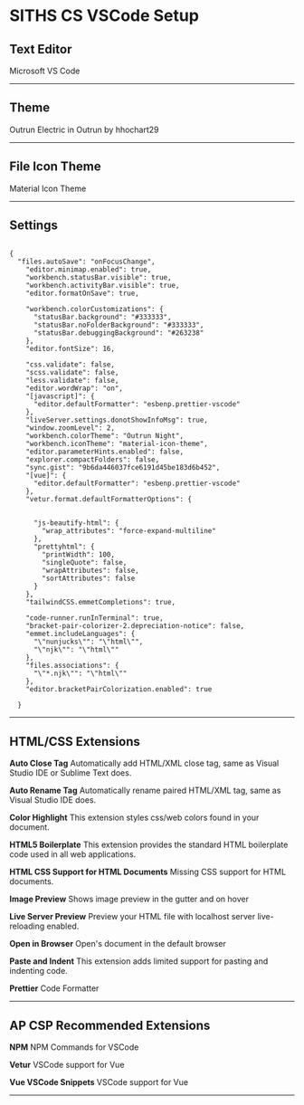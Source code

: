 # SITHS CS VSCode Setup

## Text Editor

Microsoft VS Code

---

## Theme

Outrun Electric in Outrun by hhochart29

---

## File Icon Theme

Material Icon Theme

---

## Settings

```

{
  "files.autoSave": "onFocusChange",
    "editor.minimap.enabled": true,
    "workbench.statusBar.visible": true,
    "workbench.activityBar.visible": true,
    "editor.formatOnSave": true,
  
    "workbench.colorCustomizations": {
      "statusBar.background": "#333333",
      "statusBar.noFolderBackground": "#333333",
      "statusBar.debuggingBackground": "#263238"
    },
    "editor.fontSize": 16,
  
    "css.validate": false,
    "scss.validate": false,
    "less.validate": false,
    "editor.wordWrap": "on",
    "[javascript]": {
      "editor.defaultFormatter": "esbenp.prettier-vscode"
    },
    "liveServer.settings.donotShowInfoMsg": true,
    "window.zoomLevel": 2,
    "workbench.colorTheme": "Outrun Night",
    "workbench.iconTheme": "material-icon-theme",
    "editor.parameterHints.enabled": false,
    "explorer.compactFolders": false,
    "sync.gist": "9b6da446037fce6191d45be183d6b452",
    "[vue]": {
      "editor.defaultFormatter": "esbenp.prettier-vscode"
    },
    "vetur.format.defaultFormatterOptions": {
    

      "js-beautify-html": {
        "wrap_attributes": "force-expand-multiline"
      },
      "prettyhtml": {
        "printWidth": 100,
        "singleQuote": false,
        "wrapAttributes": false,
        "sortAttributes": false
      }
    },
    "tailwindCSS.emmetCompletions": true,
    
    "code-runner.runInTerminal": true,
    "bracket-pair-colorizer-2.depreciation-notice": false,
    "emmet.includeLanguages": {
      "\"nunjucks\"": "\"html\"",
      "\"njk\"": "\"html\""
    },
    "files.associations": {
      "\"*.njk\"": "\"html\""
    },
    "editor.bracketPairColorization.enabled": true
    
  }
```

---

## HTML/CSS Extensions

**Auto Close Tag** Automatically add HTML/XML close tag, same as Visual Studio IDE or Sublime Text does.

**Auto Rename Tag** Automatically rename paired HTML/XML tag, same as Visual Studio IDE does.

**Color Highlight** This extension styles css/web colors found in your document.

**HTML5 Boilerplate** This extension provides the standard HTML boilerplate code used in all web applications.

**HTML CSS Support for HTML Documents** Missing CSS support for HTML documents.

**Image Preview** Shows image preview in the gutter and on hover

**Live Server Preview** Preview your HTML file with localhost server live-reloading enabled.

**Open in Browser** Open's document in the default browser

**Paste and Indent** This extension adds limited support for pasting and indenting code.

**Prettier** Code Formatter

---

## AP CSP Recommended Extensions

**NPM** NPM Commands for VSCode

**Vetur** VSCode support for Vue

**Vue VSCode Snippets** VSCode support for Vue

---
